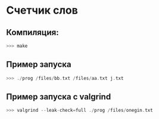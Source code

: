 # Счетчик слов

## Компиляция:
```C
>>> make
```
## Пример запуска
```C
>>> ./prog /files/bb.txt /files/aa.txt j.txt
```
## Пример запуска с valgrind
```C
>>> valgrind --leak-check=full ./prog /files/onegin.txt
```
